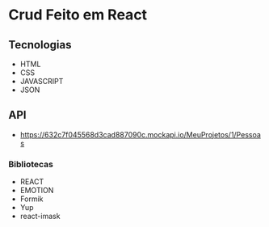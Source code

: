 # Crud Feito em React

## Tecnologias

- HTML
- CSS
- JAVASCRIPT
- JSON

## API

- https://632c7f045568d3cad887090c.mockapi.io/MeuProjetos/1/Pessoas

### Bibliotecas

- REACT
- EMOTION
- Formik
- Yup
- react-imask

